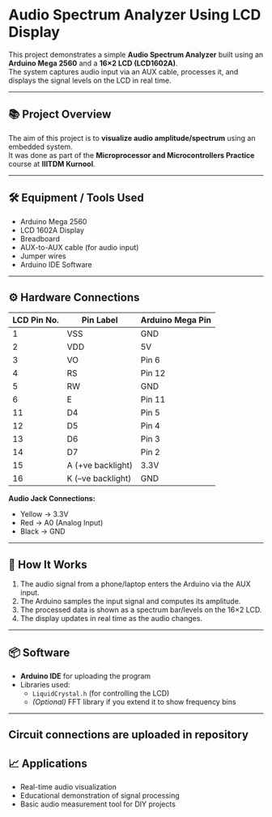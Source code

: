 # Audio Spectrum Analyzer Using LCD Display

This project demonstrates a simple **Audio Spectrum Analyzer** built using an **Arduino Mega 2560** and a **16×2 LCD (LCD1602A)**.  
The system captures audio input via an AUX cable, processes it, and displays the signal levels on the LCD in real time.

---

## 📚 Project Overview
The aim of this project is to **visualize audio amplitude/spectrum** using an embedded system.  
It was done as part of the **Microprocessor and Microcontrollers Practice** course at **IIITDM Kurnool**.

---

## 🛠️ Equipment / Tools Used
- Arduino Mega 2560
- LCD 1602A Display
- Breadboard
- AUX-to-AUX cable (for audio input)
- Jumper wires
- Arduino IDE Software

---

## ⚙️ Hardware Connections
| LCD Pin No. | Pin Label | Arduino Mega Pin |
|-------------|-----------|------------------|
| 1           | VSS       | GND              |
| 2           | VDD       | 5V               |
| 3           | VO        | Pin 6            |
| 4           | RS        | Pin 12           |
| 5           | RW        | GND              |
| 6           | E         | Pin 11           |
| 11          | D4        | Pin 5            |
| 12          | D5        | Pin 4            |
| 13          | D6        | Pin 3            |
| 14          | D7        | Pin 2            |
| 15          | A (+ve backlight) | 3.3V     |
| 16          | K (–ve backlight) | GND      |

**Audio Jack Connections:**
- Yellow → 3.3V  
- Red → A0 (Analog Input)  
- Black → GND  

---

## 🚀 How It Works
1. The audio signal from a phone/laptop enters the Arduino via the AUX input.
2. The Arduino samples the input signal and computes its amplitude.
3. The processed data is shown as a spectrum bar/levels on the 16×2 LCD.
4. The display updates in real time as the audio changes.

---

## 📦 Software
- **Arduino IDE** for uploading the program
- Libraries used:
  - `LiquidCrystal.h` (for controlling the LCD)
  - *(Optional)* FFT library if you extend it to show frequency bins

---

Circuit connections are uploaded in repository
---
## 📈 Applications
- Real-time audio visualization
- Educational demonstration of signal processing
- Basic audio measurement tool for DIY projects
